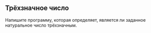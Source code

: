 ## Трёхзначное число

Напишите программу, которая определяет, является ли заданное натуральное число трёхзначным.